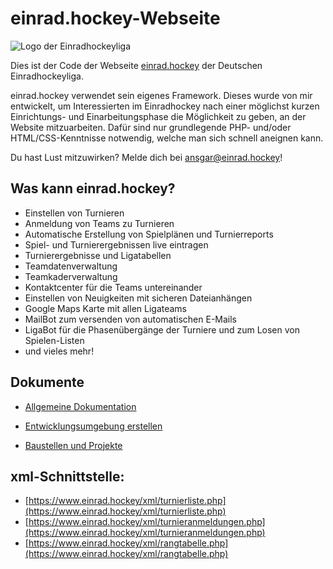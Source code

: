 # einrad.hockey-Webseite
![Logo der Einradhockeyliga](https://einrad.hockey/bilder/logo_lang_small.png)

Dies ist der Code der Webseite [einrad.hockey](https://einrad.hockey) der Deutschen Einradhockeyliga.

einrad.hockey verwendet sein eigenes Framework. Dieses wurde von mir entwickelt, um Interessierten im Einradhockey 
nach einer möglichst kurzen Einrichtungs- und Einarbeitungsphase die Möglichkeit zu geben, an der Website mitzuarbeiten. 
Dafür sind nur grundlegende PHP- und/oder HTML/CSS-Kenntnisse notwendig, welche man sich schnell aneignen kann.

Du hast Lust mitzuwirken? Melde dich bei ansgar@einrad.hockey!

## Was kann einrad.hockey?

* Einstellen von Turnieren 
* Anmeldung von Teams zu Turnieren
* Automatische Erstellung von Spielplänen und Turnierreports
* Spiel- und Turnierergebnissen live eintragen
* Turnierergebnisse und Ligatabellen
* Teamdatenverwaltung
* Teamkaderverwaltung
* Kontaktcenter für die Teams untereinander
* Einstellen von Neuigkeiten mit sicheren Dateianhängen
* Google Maps Karte mit allen Ligateams
* MailBot zum versenden von automatischen E-Mails
* LigaBot für die Phasenübergänge der Turniere und zum Losen von Spielen-Listen
* und vieles mehr!

## Dokumente

* [Allgemeine Dokumentation](http://einrad.hockey/dokumente/dokumetation/allgemeine_dokumentation.pdf)

* [Entwicklungsumgebung erstellen](http://einrad.hockey/dokumente/dokumetation/entwicklungsumgebung_erstellen.pdf)

* [Baustellen und Projekte](http://einrad.hockey/dokumente/dokumetation/baustellen_und_projekte.pdf)

## xml-Schnittstelle:

* [https://www.einrad.hockey/xml/turnierliste.php](https://www.einrad.hockey/xml/turnierliste.php)
* [https://www.einrad.hockey/xml/turnieranmeldungen.php](https://www.einrad.hockey/xml/turnieranmeldungen.php)
* [https://www.einrad.hockey/xml/rangtabelle.php](https://www.einrad.hockey/xml/rangtabelle.php)
